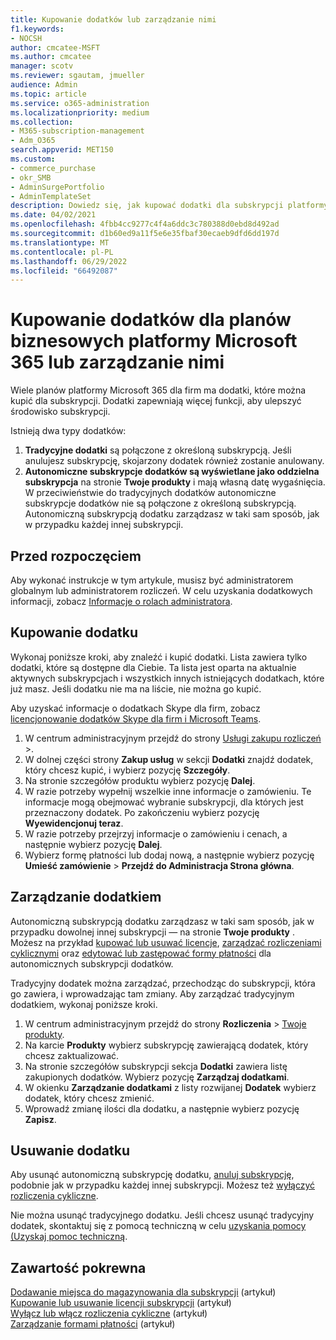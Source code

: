 ```yaml
---
title: Kupowanie dodatków lub zarządzanie nimi
f1.keywords:
- NOCSH
author: cmcatee-MSFT
ms.author: cmcatee
manager: scotv
ms.reviewer: sgautam, jmueller
audience: Admin
ms.topic: article
ms.service: o365-administration
ms.localizationpriority: medium
ms.collection:
- M365-subscription-management
- Adm_O365
search.appverid: MET150
ms.custom:
- commerce_purchase
- okr_SMB
- AdminSurgePortfolio
- AdminTemplateSet
description: Dowiedz się, jak kupować dodatki dla subskrypcji platformy Microsoft 365 dla firm i zarządzać nimi.
ms.date: 04/02/2021
ms.openlocfilehash: 4fbb4cc9277c4f4a6ddc3c780388d0ebd8d492ad
ms.sourcegitcommit: d1b60ed9a11f5e6e35fbaf30ecaeb9dfd6dd197d
ms.translationtype: MT
ms.contentlocale: pl-PL
ms.lasthandoff: 06/29/2022
ms.locfileid: "66492087"
---
```

# <a name="buy-or-manage-add-ons-for-microsoft-365-business-plans"></a>Kupowanie dodatków dla planów biznesowych platformy Microsoft 365 lub zarządzanie nimi

Wiele planów platformy Microsoft 365 dla firm ma dodatki, które można kupić dla subskrypcji. Dodatki zapewniają więcej funkcji, aby ulepszyć środowisko subskrypcji.

Istnieją dwa typy dodatków:

1. **Tradycyjne dodatki** są połączone z określoną subskrypcją. Jeśli anulujesz subskrypcję, skojarzony dodatek również zostanie anulowany.
2. **Autonomiczne subskrypcje dodatków są wyświetlane jako oddzielna subskrypcja** na stronie **Twoje produkty** i mają własną datę wygaśnięcia. W przeciwieństwie do tradycyjnych dodatków autonomiczne subskrypcje dodatków nie są połączone z określoną subskrypcją. Autonomiczną subskrypcją dodatku zarządzasz w taki sam sposób, jak w przypadku każdej innej subskrypcji.

## <a name="before-you-begin"></a>Przed rozpoczęciem

Aby wykonać instrukcje w tym artykule, musisz być administratorem globalnym lub administratorem rozliczeń. W celu uzyskania dodatkowych informacji, zobacz [Informacje o rolach administratora](../admin/add-users/about-admin-roles.md).

## <a name="buy-an-add-on"></a>Kupowanie dodatku

Wykonaj poniższe kroki, aby znaleźć i kupić dodatki. Lista zawiera tylko dodatki, które są dostępne dla Ciebie. Ta lista jest oparta na aktualnie aktywnych subskrypcjach i wszystkich innych istniejących dodatkach, które już masz. Jeśli dodatku nie ma na liście, nie można go kupić.

Aby uzyskać informacje o dodatkach Skype dla firm, zobacz [licencjonowanie dodatków Skype dla firm i Microsoft Teams](/SkypeForBusiness/skype-for-business-and-microsoft-teams-add-on-licensing/skype-for-business-and-microsoft-teams-add-on-licensing).

1. W centrum administracyjnym przejdź do strony <a href="https://go.microsoft.com/fwlink/p/?linkid=868433" target="_blank">Usługi zakupu rozliczeń</a>  \>.
2. W dolnej części strony **Zakup usług** w sekcji **Dodatki** znajdź dodatek, który chcesz kupić, i wybierz pozycję **Szczegóły**.
3. Na stronie szczegółów produktu wybierz pozycję **Dalej**.
4. W razie potrzeby wypełnij wszelkie inne informacje o zamówieniu. Te informacje mogą obejmować wybranie subskrypcji, dla których jest przeznaczony dodatek. Po zakończeniu wybierz pozycję **Wyewidencjonuj teraz**.
5. W razie potrzeby przejrzyj informacje o zamówieniu i cenach, a następnie wybierz pozycję **Dalej**.
6. Wybierz formę płatności lub dodaj nową, a następnie wybierz pozycję **Umieść zamówienie** > **Przejdź do Administracja Strona główna**.

## <a name="manage-an-add-on"></a>Zarządzanie dodatkiem

Autonomiczną subskrypcją dodatku zarządzasz w taki sam sposób, jak w przypadku dowolnej innej subskrypcji — na stronie **Twoje produkty** . Możesz na przykład [kupować lub usuwać licencje](licenses/buy-licenses.md), [zarządzać rozliczeniami cyklicznymi](subscriptions/renew-your-subscription.md) oraz [edytować lub zastępować formy płatności](billing-and-payments/manage-payment-methods.md) dla autonomicznych subskrypcji dodatków.

Tradycyjny dodatek można zarządzać, przechodząc do subskrypcji, która go zawiera, i wprowadzając tam zmiany. Aby zarządzać tradycyjnym dodatkiem, wykonaj poniższe kroki.
  
1. W centrum administracyjnym przejdź do strony **Rozliczenia** \> <a href="https://go.microsoft.com/fwlink/p/?linkid=842054" target="_blank">Twoje produkty</a>.
2. Na karcie **Produkty** wybierz subskrypcję zawierającą dodatek, który chcesz zaktualizować.
3. Na stronie szczegółów subskrypcji sekcja **Dodatki** zawiera listę zakupionych dodatków. Wybierz pozycję **Zarządzaj dodatkami**.
4. W okienku **Zarządzanie dodatkami** z listy rozwijanej **Dodatek** wybierz dodatek, który chcesz zmienić.
5. Wprowadź zmianę ilości dla dodatku, a następnie wybierz pozycję **Zapisz**.

## <a name="remove-an-add-on"></a>Usuwanie dodatku

Aby usunąć autonomiczną subskrypcję dodatku, [anuluj subskrypcję](subscriptions/cancel-your-subscription.md), podobnie jak w przypadku każdej innej subskrypcji. Możesz też [wyłączyć rozliczenia cykliczne](subscriptions/renew-your-subscription.md).

Nie można usunąć tradycyjnego dodatku. Jeśli chcesz usunąć tradycyjny dodatek, skontaktuj się z pomocą techniczną w celu [uzyskania pomocy (Uzyskaj pomoc techniczną](../admin/get-help-support.md).
  
## <a name="related-content"></a>Zawartość pokrewna

[Dodawanie miejsca do magazynowania dla subskrypcji](add-storage-space.md) (artykuł)\
[Kupowanie lub usuwanie licencji subskrypcji](licenses/buy-licenses.md) (artykuł)\
[Wyłącz lub włącz rozliczenia cykliczne](subscriptions/renew-your-subscription.md#turn-recurring-billing-off-or-on) (artykuł)\
[Zarządzanie formami płatności](billing-and-payments/manage-payment-methods.md) (artykuł)
